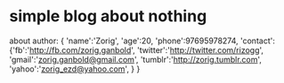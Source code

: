 # simple blog about nothing #
about author: {
	'name':'Zorig',
	'age':20,
	'phone':97695978274,
	'contact':{'fb':'http://fb.com/zorig.ganbold',
		   'twitter':'http://twitter.com/rizogg',
		   'gmail':'zorig.ganbold@gmail.com',
		   'tumblr':'http://zorig.tumblr.com',
		   'yahoo':'zorig_ezd@yahoo.com',
		   }
}

